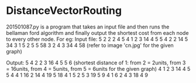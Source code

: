 # DistanceVectorRouting
201501087.py is a program that takes an input file and then runs the bellaman ford
algorithm and finally output the shortest cost from each node to every other node.
For eg: 
Input file: 
5
2 2 2 4 5
4 1 2 3 14 4 5 5 4
2 2 14 5 34
3 1 5 2 5 5 58
3 2 4 3 34 4 58
(refer to image 'cn.jpg' for the given graph)

Output:
5
4 2 2 3 16 4 5 5 6 (shortest distance of 1: from 2 = 2units, from 3 = 16units, from 4 = 5units, from 5 = 6units for the given graph)
4 1 2 3 14 4 5 5 4
4 1 16 2 14 4 19 5 18
4 1 5 2 5 3 19 5 9
4 1 6 2 4 3 18 4 9

